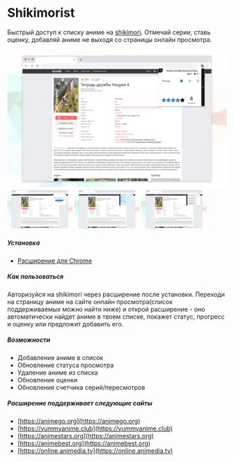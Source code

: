 
# Shikimorist

Быстрый доступ к списку аниме на [shikimori](https://shikimori.one). Отмечай серии, ставь оценку, добавляй аниме не выходя со страницы онлайн просмотра.

<div align="center">
    <img src="promote/s_in_list.png" alt="Preview" width="882" />
</div>
<div>
    <img src="promote/s_add_to_list.png" alt="Preview" width="150" />
    <img src="promote/s_change_list.png" alt="Preview" width="150" />
    <img src="promote/s_search.png" alt="Preview" width="150" />
</div>

##### Установка

 - [Расширение для Chrome](https://chrome.google.com/webstore/detail/shikimorist/ldpjmfifbppiopmahkfajeghaapgnbda)
 
##### Как пользоваться

Авторизуйся на shikimori через расширение после установки. Переходи на страницу аниме на сайте онлайн просмотра(список поддерживаемых можно найти ниже) и открой расширение - оно автоматически найдет аниме в твоем списке, покажет статус, прогресс и оценку или предложит добавить его.

##### Возможности

 - Добавление аниме в список
 - Обновление статуса просмотра
 - Удаление аниме из списка
 - Обновление оценки
 - Обновления счетчика серий/пересмотров

##### Расширение поддерживает следующие сайты

 - [https://animego.org](https://animego.org)
 - [https://yummyanime.club](https://yummyanime.club)
 - [https://animestars.org](https://animestars.org)
 - [https://animebest.org](https://animebest.org)
 - [https://online.animedia.tv](https://online.animedia.tv)
